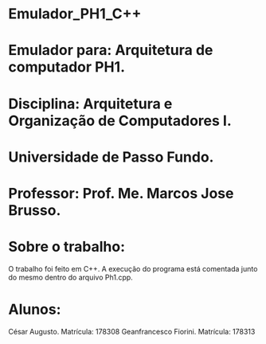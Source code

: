 # Emulador_PH1_C++

# Emulador para: Arquitetura de computador PH1.
# Disciplina: Arquitetura e Organização de Computadores I.
# Universidade de Passo Fundo.
# Professor: Prof. Me. Marcos Jose Brusso.

# Sobre o trabalho:
O trabalho foi feito em C++.
A execução do programa está comentada junto do mesmo dentro do arquivo Ph1.cpp.

# Alunos:
César Augusto. Matrícula: 178308
Geanfrancesco Fiorini. Matrícula: 178313


